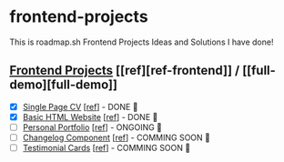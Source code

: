 # frontend-projects

This is roadmap.sh Frontend Projects Ideas and Solutions I have done!

## [Frontend Projects][Frontend Projects] [[ref][ref-frontend]] / [[full-demo][full-demo]]

-   [x] [Single Page CV][demo-single-page-cv] [[ref][ref-single-page-cv]] - DONE 🎉
-   [x] [Basic HTML Website][demo-basic-html-website] [[ref][ref-basic-html-website]] - DONE 🎉
-   [ ] [Personal Portfolio][demo-personal-portfolio] [[ref][ref-personal-portfolio]] - ONGOING 🎪
-   [ ] [Changelog Component][demo-changelog-component] [[ref][ref-changelog-component]] - COMMING SOON 🚩
-   [ ] [Testimonial Cards][demo-testimonial-cards] [[ref][ref-testimonial-cards]] - COMMING SOON 🚩

[Frontend Projects]: https://github.com/Pine1611/frontend-projects/blob/main/README.md
[ref-single-page-cv]: https://roadmap.sh/projects/single-page-cv
[ref-full-demo]: https://pine1611.github.io/frontend-projects
[demo-single-page-cv]: https://pine1611.github.io/frontend-projects/01-single-page-cv/public
[ref-basic-html-website]: https://roadmap.sh/projects/basic-html-website
[demo-basic-html-website]: https://pine1611.github.io/frontend-projects/02-basic-html-website/public
[ref-personal-portfolio]: https://roadmap.sh/projects/personal-portfolio
[demo-personal-portfolio]: https://pine1611.github.io/frontend-projects/
[ref-changelog-component]: https://roadmap.sh/projects/changelog-component
[demo-changelog-component]: https://pine1611.github.io/frontend-projects/
[ref-testimonial-cards]: https://roadmap.sh/projects/basic-html-website
[demo-testimonial-cards]: https://pine1611.github.io/frontend-projects/
